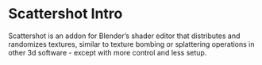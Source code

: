 # Scattershot Intro

Scattershot is an addon for Blender’s shader editor that distributes and randomizes textures, similar to texture bombing or splattering operations in other 3d software - except with more control and less setup.
